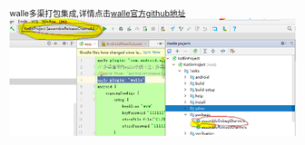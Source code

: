 walle多渠打包集成,详情点击[walle官方github地址](https://github.com/Meituan-Dianping/walle "walle官方github地址")
![编译命令](https://github.com/wangcaiwen5/WalleDemo/blob/master/app/src/main/res/mipmap-hdpi/user.png "编译命令")